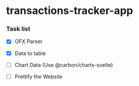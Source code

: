 # transactions-tracker-app

### Task list
- [x] OFX Parser
- [x] Data to table
- [ ] Chart Data (Use @carbon/charts-svelte)
- [ ] Prettify the Website

